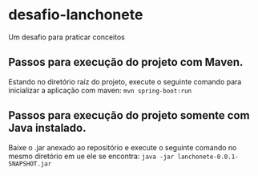 # desafio-lanchonete
Um desafio para praticar conceitos

## Passos para execução do projeto com Maven.
Estando no diretório raíz do projeto, execute o seguinte comando para inicializar a aplicação com maven: `mvn spring-boot:run`

## Passos para execução do projeto somente com Java instalado.
Baixe o .jar anexado ao repositório e execute o seguinte comando no mesmo diretório em ue ele se encontra: `java -jar lanchonete-0.0.1-SNAPSHOT.jar `

